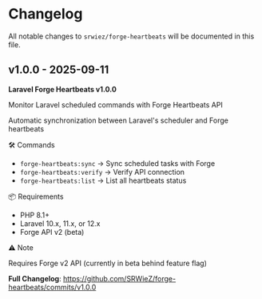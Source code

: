 # Changelog

All notable changes to `srwiez/forge-heartbeats` will be documented in this file.

## v1.0.0 - 2025-09-11

**Laravel Forge Heartbeats v1.0.0**

Monitor Laravel scheduled commands with Forge Heartbeats API

Automatic synchronization between Laravel's scheduler and Forge heartbeats

🛠️ Commands

- `forge-heartbeats:sync` → Sync scheduled tasks with Forge
- `forge-heartbeats:verify` → Verify API connection
- `forge-heartbeats:list` → List all heartbeats status

📦 Requirements

- PHP 8.1+
- Laravel 10.x, 11.x, or 12.x
- Forge API v2 (beta)

⚠️ Note

Requires Forge v2 API (currently in beta behind feature flag)

**Full Changelog**: https://github.com/SRWieZ/forge-heartbeats/commits/v1.0.0
